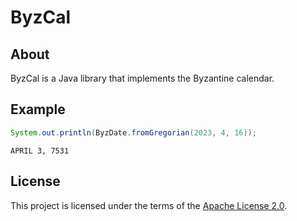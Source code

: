 # ByzCal

## About
ByzCal is a Java library that implements the Byzantine calendar.

## Example

```java
System.out.println(ByzDate.fromGregorian(2023, 4, 16));
```

```
APRIL 3, 7531
```

## License
This project is licensed under the terms of the [Apache License 2.0](LICENSE.txt).
